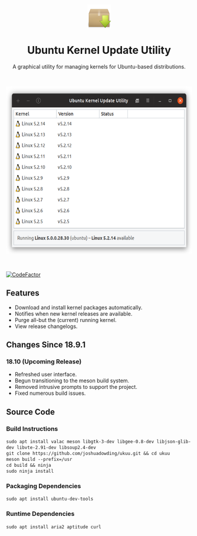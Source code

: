 <p align="center">
    <img width="64" height="64" src="src/share/ukuu/images/ukuu.png">
</p>

<h1 align="center">
    <b>Ubuntu Kernel Update Utility</b>
</h1>

<p align="center">
    A graphical utility for managing kernels for Ubuntu-based distributions.
</p>

<br />

<p align="center">
    <img width="612" height="453" src="src/share/ukuu/screenshots/main-ubuntu-3.png">
</p>

<br />

[![CodeFactor](https://www.codefactor.io/repository/github/joshuadowding/ukuu/badge)](https://www.codefactor.io/repository/github/joshuadowding/ukuu)


<h2>Features</h2>
<ul>
    <li>Download and install kernel packages automatically.</li>
    <li>Notifies when new kernel releases are available.</li>
    <li>Purge all-but the (current) running kernel.</li>
    <li>View release changelogs.</li>
</ul>

<h2>Changes Since 18.9.1</h2>
<h3>18.10 (Upcoming Release)</h3>
<ul>
    <li>Refreshed user interface.</li>
    <li>Begun transitioning to the meson build system.</li>
    <li>Removed intrusive prompts to support the project.</li>
    <li>Fixed numerous build issues.</li>
</ul>


<h2>Source Code</h2>
<h3>Build Instructions</h3>

    sudo apt install valac meson libgtk-3-dev libgee-0.8-dev libjson-glib-dev libvte-2.91-dev libsoup2.4-dev
    git clone https://github.com/joshuadowding/ukuu.git && cd ukuu
    meson build --prefix=/usr
    cd build && ninja
    sudo ninja install

<h3>Packaging Dependencies</h3>

    sudo apt install ubuntu-dev-tools

<h3>Runtime Dependencies</h3>

    sudo apt install aria2 aptitude curl

